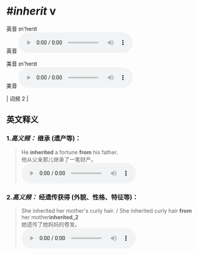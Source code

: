 # ***\#inherit*** v
英音 ɪn'herɪt  
英音
<audio src="./media/inherit-.aac" controls="controls"></audio>

美音 ɪn'herɪt  
美音
<audio src="./media/inherit.aac" controls="controls"></audio>



| 词频 2 |  

英文释义
---
### 1.*高义频：* **继承 (遗产等)：**  

 > He **inherited** a fortune **from** his father.  
 > 他从父亲那儿继承了一笔财产。    
<audio src="./media/inherit1.aac" controls="controls"></audio>

### 2.*高义频：* **经遗传获得 (外貌、性格、特征等)：**  

 > She inherited her mother's curly hair. / She inherited curly hair **from** her mother**inherited_2**  
 > 她遗传了她妈妈的卷发。    
<audio src="./media/inherit-517_AAC.aac" controls="controls"></audio>


